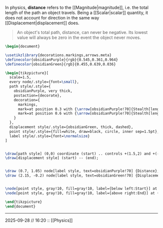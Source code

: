 In physics, **distance** refers to the [[Magnitude|magnitude]], i.e. the total length of the path an object travels. Being a [[Scalar|scalar]] quantity, it does not account for direction in the same way [[Displacement|displacement]] does. 

>An object's total path, distance, can never be negative. Its lowest value will always be zero in the event the object never moves.

```tikz
\begin{document}

\usetikzlibrary{decorations.markings,arrows.meta}
\definecolor{obsidianPurple}{rgb}{0.545,0.361,0.964}
\definecolor{obsidianGreen}{rgb}{0.455,0.639,0.036}

\begin{tikzpicture}[
  scale=1.5,
  every node/.style={font=\small},
  path style/.style={
    obsidianPurple, very thick,
    postaction={decorate},
    decoration={
      markings,
      mark=at position 0.3 with {\arrow[obsidianPurple!70]{Stealth[length=3pt, width=3pt]}},
      mark=at position 0.6 with {\arrow[obsidianPurple!70]{Stealth[length=3pt, width=3pt]}}
    }
  },
  displacement style/.style={obsidianGreen, thick, dashed},
  point style/.style={fill=white, draw=black, circle, inner sep=1.5pt},
  label style/.style={font=\normalsize}
]


\draw[path style] (0,0) coordinate (start) .. controls +(1.5,2) and +(-1,-1.5) .. (4.3,0.5) coordinate (end);
\draw[displacement style] (start) -- (end);


\draw (0.7, 1.05) node[label style, text=obsidianPurple!70] {Distance};
\draw (2.15, -0.2) node[label style, text=obsidianGreen!70] {Displacement};


\node[point style, gray!10, fill=gray!10, label={below left:Start}] at (start) {};
\node[point style, gray!10, fill=gray!10, label={above right:End}] at (end) {};

\end{tikzpicture}
\end{document}
```
---

2025-09-28 // 16:20 
:: [[Physics]]